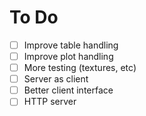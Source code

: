 # To Do

- [ ] Improve table handling
- [ ] Improve plot handling
- [ ] More testing (textures, etc)
- [ ] Server as client
- [ ] Better client interface
- [ ] HTTP server